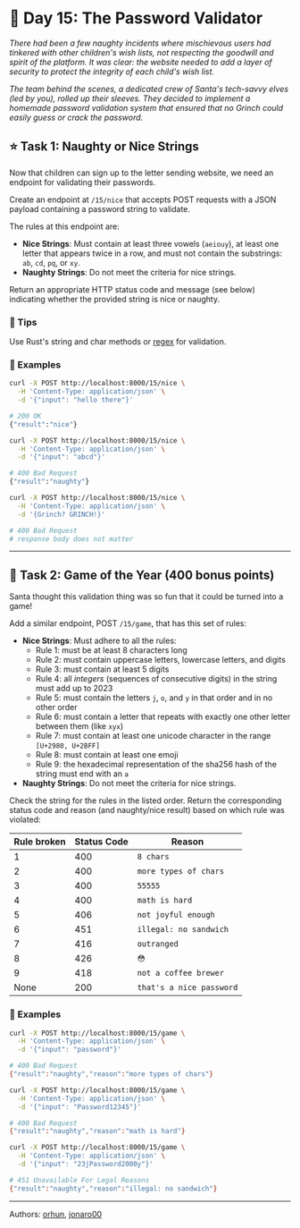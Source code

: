 # 🎄 Day 15: The Password Validator

*There had been a few naughty incidents where mischievous users had tinkered with other children's wish lists, not respecting the goodwill and spirit of the platform. It was clear: the website needed to add a layer of security to protect the integrity of each child's wish list.*

*The team behind the scenes, a dedicated crew of Santa's tech-savvy elves (led by you), rolled up their sleeves. They decided to implement a homemade password validation system that ensured that no Grinch could easily guess or crack the password.*

## ⭐ Task 1: Naughty or Nice Strings

Now that children can sign up to the letter sending website, we need an endpoint for validating their passwords.

Create an endpoint at `/15/nice` that accepts POST requests with a JSON payload containing a password string to validate.

The rules at this endpoint are:

- **Nice Strings**: Must contain at least three vowels (`aeiouy`), at least one letter that appears twice in a row, and must not contain the substrings: `ab`, `cd`, `pq`, or `xy`.
- **Naughty Strings**: Do not meet the criteria for nice strings.

Return an appropriate HTTP status code and message (see below) indicating whether the provided string is nice or naughty.

### 🔔 Tips

Use Rust's string and char methods or [regex](https://crates.io/crates/regex) for validation.

### 💠 Examples

```bash
curl -X POST http://localhost:8000/15/nice \
  -H 'Content-Type: application/json' \
  -d '{"input": "hello there"}'

# 200 OK
{"result":"nice"}
```

```bash
curl -X POST http://localhost:8000/15/nice \
  -H 'Content-Type: application/json' \
  -d '{"input": "abcd"}'

# 400 Bad Request
{"result":"naughty"}
```

```bash
curl -X POST http://localhost:8000/15/nice \
  -H 'Content-Type: application/json' \
  -d '{Grinch? GRINCH!}'

# 400 Bad Request
# response body does not matter
```

---

## 🎁 Task 2: Game of the Year (400 bonus points)

Santa thought this validation thing was so fun that it could be turned into a game!

Add a similar endpoint, POST `/15/game`, that has this set of rules:

- **Nice Strings**: Must adhere to all the rules:
  - Rule 1: must be at least 8 characters long
  - Rule 2: must contain uppercase letters, lowercase letters, and digits
  - Rule 3: must contain at least 5 digits
  - Rule 4: all *integers* (sequences of consecutive digits) in the string must add up to 2023
  - Rule 5: must contain the letters `j`, `o`, and `y` in that order and in no other order
  - Rule 6: must contain a letter that repeats with exactly one other letter between them (like `xyx`)
  - Rule 7: must contain at least one unicode character in the range `[U+2980, U+2BFF]`
  - Rule 8: must contain at least one emoji
  - Rule 9: the hexadecimal representation of the sha256 hash of the string must end with an `a`
- **Naughty Strings**: Do not meet the criteria for nice strings.

Check the string for the rules in the listed order. Return the corresponding status code and reason (and naughty/nice result) based on which rule was violated:

| Rule broken | Status Code | Reason |
|-------------|-------------|--------|
| 1 | 400 | `8 chars` |
| 2 | 400 | `more types of chars` |
| 3 | 400 | `55555` |
| 4 | 400 | `math is hard` |
| 5 | 406 | `not joyful enough` |
| 6 | 451 | `illegal: no sandwich` |
| 7 | 416 | `outranged` |
| 8 | 426 | `😳` |
| 9 | 418 | `not a coffee brewer` |
| None | 200 | `that's a nice password` |

### 💠 Examples

```bash
curl -X POST http://localhost:8000/15/game \
  -H 'Content-Type: application/json' \
  -d '{"input": "password"}'

# 400 Bad Request
{"result":"naughty","reason":"more types of chars"}
```

```bash
curl -X POST http://localhost:8000/15/game \
  -H 'Content-Type: application/json' \
  -d '{"input": "Password12345"}'

# 400 Bad Request
{"result":"naughty","reason":"math is hard"}
```

```bash
curl -X POST http://localhost:8000/15/game \
  -H 'Content-Type: application/json' \
  -d '{"input": "23jPassword2000y"}'

# 451 Unavailable For Legal Reasons
{"result":"naughty","reason":"illegal: no sandwich"}
```

---

Authors: [orhun](https://github.com/orhun), [jonaro00](https://github.com/jonaro00)
